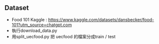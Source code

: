 ## Dataset
- Food 101 Kaggle : https://www.kaggle.com/datasets/dansbecker/food-101?utm_source=chatgpt.com
- 執行download_data.py
- 用split_uecfood.py 把 uecfood 的檔案分成train / test
